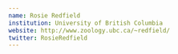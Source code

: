 ```yaml
---
name: Rosie Redfield
institution: University of British Columbia
website: http://www.zoology.ubc.ca/~redfield/
twitter: RosieRedfield
---
```

